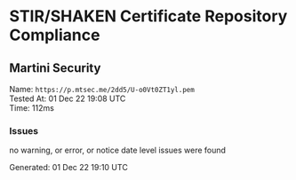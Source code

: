 # STIR/SHAKEN Certificate Repository Compliance

## Martini Security

Name: `https://p.mtsec.me/2dd5/U-o0Vt0ZT1yl.pem`\
Tested At: 01 Dec 22 19:08 UTC\
Time: 112ms

### Issues

no warning, or error, or notice date level issues were found

Generated: 01 Dec 22 19:10 UTC